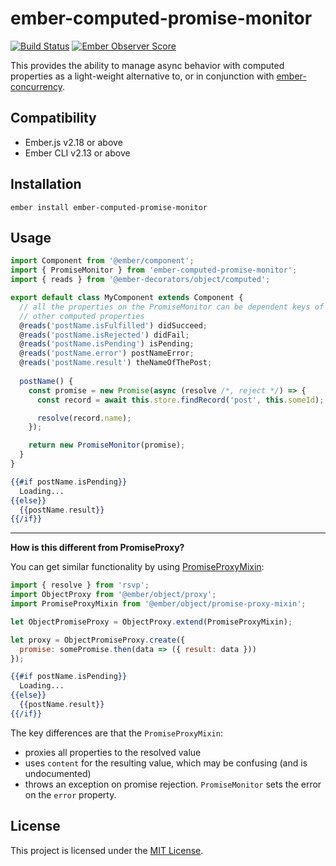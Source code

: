 # ember-computed-promise-monitor
[![Build Status](https://travis-ci.com/NullVoxPopuli/ember-computed-promise-monitor.svg?branch=master)](https://travis-ci.com/NullVoxPopuli/ember-computed-promise-monitor) [![Ember Observer Score](https://emberobserver.com/badges/ember-computed-promise-monitor.svg)](https://emberobserver.com/addons/ember-computed-promise-monitor)

This provides the ability to manage async behavior with computed properties as a light-weight alternative to, or in conjunction with [ember-concurrency](http://ember-concurrency.com/).



Compatibility
------------------------------------------------------------------------------

* Ember.js v2.18 or above
* Ember CLI v2.13 or above


Installation
------------------------------------------------------------------------------

```
ember install ember-computed-promise-monitor
```


Usage
------------------------------------------------------------------------------

```ts
import Component from '@ember/component';
import { PromiseMonitor } from 'ember-computed-promise-monitor';
import { reads } from '@ember-decorators/object/computed';

export default class MyComponent extends Component {
  // all the properties on the PromiseMonitor can be dependent keys of
  // other computed properties
  @reads('postName.isFulfilled') didSucceed;
  @reads('postName.isRejected') didFail;
  @reads('postName.isPending') isPending;
  @reads('postName.error') postNameError;
  @reads('postName.result') theNameOfThePost;
  
  postName() {
    const promise = new Promise(async (resolve /*, reject */) => {
      const record = await this.store.findRecord('post', this.someId);

      resolve(record.name);
    });

    return new PromiseMonitor(promise);
  }
}
```

```hbs
{{#if postName.isPending}}
  Loading...
{{else}}
  {{postName.result}}
{{/if}}
```

------------------------------------------

**How is this different from PromiseProxy?**

You can get similar functionality by using [PromiseProxyMixin](https://www.emberjs.com/api/ember/release/classes/PromiseProxyMixin):

```js
import { resolve } from 'rsvp';
import ObjectProxy from '@ember/object/proxy';
import PromiseProxyMixin from '@ember/object/promise-proxy-mixin';

let ObjectPromiseProxy = ObjectProxy.extend(PromiseProxyMixin);

let proxy = ObjectPromiseProxy.create({
  promise: somePromise.then(data => ({ result: data }))
});
```

```hbs
{{#if postName.isPending}}
  Loading...
{{else}}
  {{postName.result}}
{{/if}}
```

The key differences are that the `PromiseProxyMixin`:
 - proxies all properties to the resolved value
 - uses `content` for the resulting value, which may be confusing (and is undocumented)
 - throws an exception on promise rejection. `PromiseMonitor` sets the error on the `error` property.




License
------------------------------------------------------------------------------

This project is licensed under the [MIT License](LICENSE.md).
